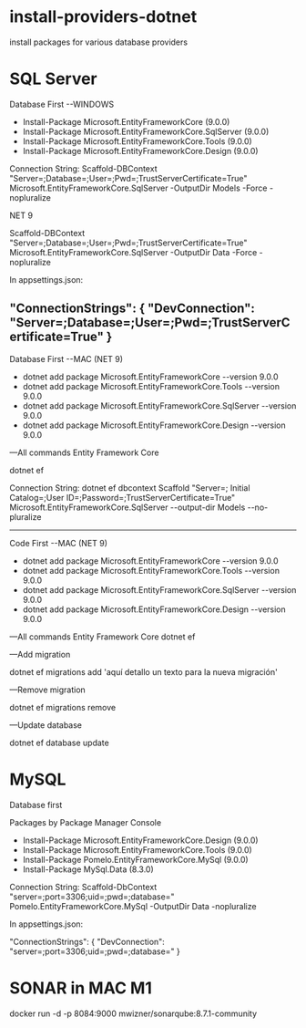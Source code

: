 # install-providers-dotnet
install packages for various database providers


# SQL Server
Database First --WINDOWS

* Install-Package Microsoft.EntityFrameworkCore (9.0.0)
* Install-Package Microsoft.EntityFrameworkCore.SqlServer (9.0.0)
* Install-Package Microsoft.EntityFrameworkCore.Tools (9.0.0)
* Install-Package Microsoft.EntityFrameworkCore.Design (9.0.0)

Connection String:
Scaffold-DBContext "Server=<your-server-database>;Database=<your-name-database>;User=<your-user-database>;Pwd=<your-password-database>;TrustServerCertificate=True" Microsoft.EntityFrameworkCore.SqlServer -OutputDir Models -Force -nopluralize

NET 9

Scaffold-DBContext "Server=<your-server-database>;Database=<your-name-database>;User=<your-user-database>;Pwd=<your-password-database>;TrustServerCertificate=True" Microsoft.EntityFrameworkCore.SqlServer -OutputDir Data -Force -nopluralize

In appsettings.json: 

  "ConnectionStrings": {
    "DevConnection": "Server=<your-server-database>;Database=<your-name-database>;User=<your-user-database>;Pwd=<your-password-database>;TrustServerCertificate=True"
  }
------------------------------------------------------------------------------------------------------  
 Database First --MAC (NET 9)
 
* dotnet add package Microsoft.EntityFrameworkCore --version 9.0.0
* dotnet add package Microsoft.EntityFrameworkCore.Tools --version 9.0.0
* dotnet add package Microsoft.EntityFrameworkCore.SqlServer --version 9.0.0
* dotnet add package Microsoft.EntityFrameworkCore.Design --version 9.0.0

—All commands Entity Framework Core
  
dotnet ef

Connection String:
dotnet ef dbcontext Scaffold "Server=<your-server-database>; Initial Catalog=<your-name-database>;User ID=<your-user-database>;Password=<your-password-database>;TrustServerCertificate=True" Microsoft.EntityFrameworkCore.SqlServer --output-dir Models --no-pluralize

------------------------------------------------------------------------------------------------------
Code First --MAC (NET 9)
* dotnet add package Microsoft.EntityFrameworkCore --version 9.0.0
* dotnet add package Microsoft.EntityFrameworkCore.Tools --version 9.0.0
* dotnet add package Microsoft.EntityFrameworkCore.SqlServer --version 9.0.0
* dotnet add package Microsoft.EntityFrameworkCore.Design --version 9.0.0

—All commands Entity Framework Core
dotnet ef

—Add migration
  
dotnet ef migrations add 'aquí detallo un texto para la nueva migración'
  
—Remove migration
  
dotnet ef migrations remove
  
—Update database
  
dotnet ef database update


# MySQL
Database first


Packages by Package Manager Console
* Install-Package Microsoft.EntityFrameworkCore.Design (9.0.0)
* Install-Package Microsoft.EntityFrameworkCore.Tools (9.0.0)
* Install-Package Pomelo.EntityFrameworkCore.MySql (9.0.0)
* Install-Package MySql.Data (8.3.0)

Connection String:
Scaffold-DbContext "server=<your-server-database>;port=3306;uid=<your-user-database>;pwd=<your-password-database>;database=<your-name-database>" Pomelo.EntityFrameworkCore.MySql -OutputDir Data -nopluralize

In appsettings.json: 

  "ConnectionStrings": {
    "DevConnection": "server=<your-server-database>;port=3306;uid=<your-user-database>;pwd=<your-password-database>;database=<your-name-database>" 
  }
  
  # SONAR in MAC M1
  
  docker run -d -p 8084:9000 mwizner/sonarqube:8.7.1-community


